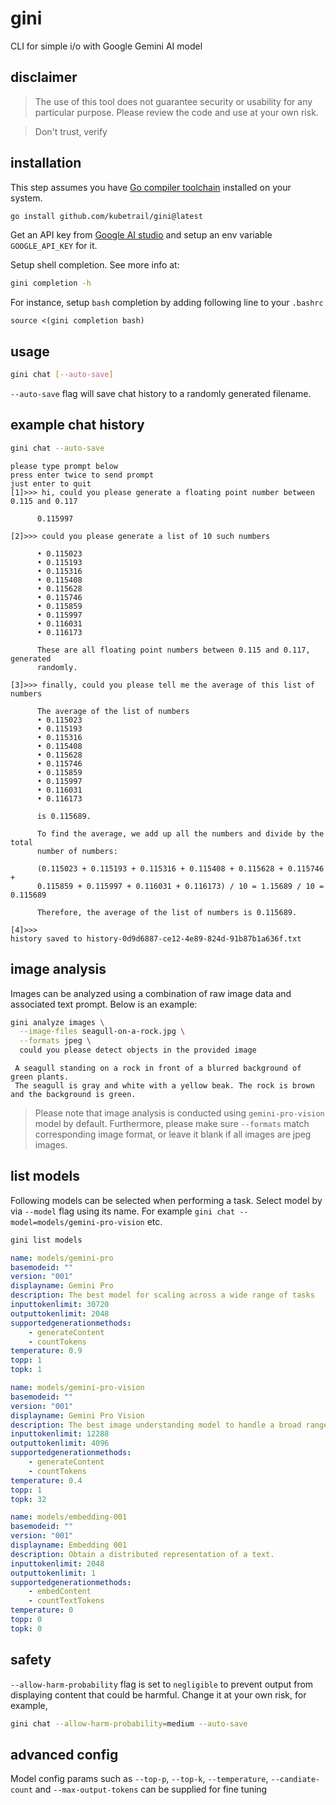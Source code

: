 # gini
CLI for simple i/o with Google Gemini AI model

## disclaimer
> The use of this tool does not guarantee security or usability for any
> particular purpose. Please review the code and use at your own risk.

> Don't trust, verify

## installation
This step assumes you have [Go compiler toolchain](https://go.dev/dl/)
installed on your system.

```bash
go install github.com/kubetrail/gini@latest
```

Get an API key from [Google AI studio](https://makersuite.google.com/app/apikey)
and setup an env variable `GOOGLE_API_KEY` for it.

Setup shell completion. See more info at:
```bash
gini completion -h
```

For instance, setup `bash` completion by adding following line to your `.bashrc`
```text
source <(gini completion bash)
```

## usage
```bash
gini chat [--auto-save]
```
`--auto-save` flag will save chat history to a randomly generated filename.

## example chat history

```bash
gini chat --auto-save
```
```text
please type prompt below
press enter twice to send prompt
just enter to quit
[1]>>> hi, could you please generate a floating point number between 0.115 and 0.117

      0.115997                     

[2]>>> could you please generate a list of 10 such numbers

      • 0.115023                   
      • 0.115193
      • 0.115316
      • 0.115408
      • 0.115628
      • 0.115746
      • 0.115859
      • 0.115997
      • 0.116031
      • 0.116173

      These are all floating point numbers between 0.115 and 0.117, generated
      randomly.

[3]>>> finally, could you please tell me the average of this list of numbers

      The average of the list of numbers
      • 0.115023
      • 0.115193
      • 0.115316
      • 0.115408
      • 0.115628
      • 0.115746
      • 0.115859
      • 0.115997
      • 0.116031
      • 0.116173

      is 0.115689.

      To find the average, we add up all the numbers and divide by the total
      number of numbers:

      (0.115023 + 0.115193 + 0.115316 + 0.115408 + 0.115628 + 0.115746 +
      0.115859 + 0.115997 + 0.116031 + 0.116173) / 10 = 1.15689 / 10 = 0.115689

      Therefore, the average of the list of numbers is 0.115689.

[4]>>> 
history saved to history-0d9d6887-ce12-4e89-824d-91b87b1a636f.txt
```

## image analysis
Images can be analyzed using a combination of raw image data and associated text prompt.
Below is an example:
```bash
gini analyze images \
  --image-files seagull-on-a-rock.jpg \
  --formats jpeg \
  could you please detect objects in the provided image
```
```text
 A seagull standing on a rock in front of a blurred background of green plants.
 The seagull is gray and white with a yellow beak. The rock is brown and the background is green.
```

> Please note that image analysis is conducted using `gemini-pro-vision` model by default.
> Furthermore, please make sure `--formats` match corresponding image format, or leave it
> blank if all images are jpeg images.

## list models
Following models can be selected when performing a task. Select model by via
`--model` flag using its name. For example `gini chat --model=models/gemini-pro-vision` etc.

```bash
gini list models
```
```yaml
name: models/gemini-pro
basemodeid: ""
version: "001"
displayname: Gemini Pro
description: The best model for scaling across a wide range of tasks
inputtokenlimit: 30720
outputtokenlimit: 2048
supportedgenerationmethods:
    - generateContent
    - countTokens
temperature: 0.9
topp: 1
topk: 1
```
```yaml
name: models/gemini-pro-vision
basemodeid: ""
version: "001"
displayname: Gemini Pro Vision
description: The best image understanding model to handle a broad range of applications
inputtokenlimit: 12288
outputtokenlimit: 4096
supportedgenerationmethods:
    - generateContent
    - countTokens
temperature: 0.4
topp: 1
topk: 32
```
```yaml
name: models/embedding-001
basemodeid: ""
version: "001"
displayname: Embedding 001
description: Obtain a distributed representation of a text.
inputtokenlimit: 2048
outputtokenlimit: 1
supportedgenerationmethods:
    - embedContent
    - countTextTokens
temperature: 0
topp: 0
topk: 0
```
## safety
`--allow-harm-probability` flag is set to `negligible` to prevent output from
displaying content that could be harmful. Change it at your own risk, for example,
```bash
gini chat --allow-harm-probability=medium --auto-save
```

## advanced config
Model config params such as `--top-p`, `--top-k`, `--temperature`, `--candiate-count` and 
`--max-output-tokens` can be supplied for fine tuning

